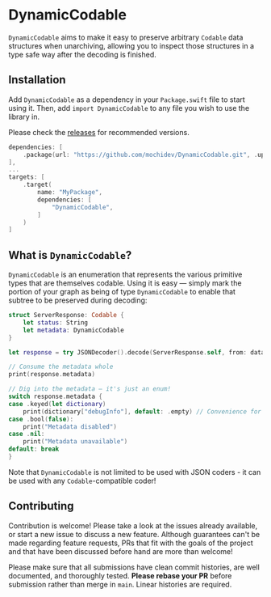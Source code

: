 # DynamicCodable

`DynamicCodable` aims to make it easy to preserve arbitrary `Codable` data structures when unarchiving, allowing you to inspect those structures in a type safe way after the decoding is finished.

## Installation

Add `DynamicCodable` as a dependency in your `Package.swift` file to start using it. Then, add `import DynamicCodable` to any file you wish to use the library in.

Please check the [releases](https://github.com/mochidev/DynamicCodable/releases) for recommended versions.

```swift
dependencies: [
    .package(url: "https://github.com/mochidev/DynamicCodable.git", .upToNextMinor(from: "1.0.0")),
],
...
targets: [
    .target(
        name: "MyPackage",
        dependencies: [
            "DynamicCodable",
        ]
    )
]
```

## What is `DynamicCodable`?

`DynamicCodable` is an enumeration that represents the various primitive types that are themselves codable. Using it is easy — simply mark the portion of your graph as being of type `DynamicCodable` to enable that subtree to be preserved during decoding:

```swift
struct ServerResponse: Codable {
    let status: String
    let metadata: DynamicCodable
}

let response = try JSONDecoder().decode(ServerResponse.self, from: data)

// Consume the metadata whole
print(response.metadata)

// Dig into the metadata — it's just an enum!
switch response.metadata {
case .keyed(let dictionary)
    print(dictionary["debugInfo"], default: .empty) // Convenience for dictionary[.string("debugInfo"), default: .empty]
case .bool(false):
    print("Metadata disabled")
case .nil:
    print("Metadata unavailable")
default: break
}
```

Note that `DynamicCodable` is not limited to be used with JSON coders - it can be used with any `Codable`-compatible coder!

## Contributing

Contribution is welcome! Please take a look at the issues already available, or start a new issue to discuss a new feature. Although guarantees can't be made regarding feature requests, PRs that fit with the goals of the project and that have been discussed before hand are more than welcome!

Please make sure that all submissions have clean commit histories, are well documented, and thoroughly tested. **Please rebase your PR** before submission rather than merge in `main`. Linear histories are required.
